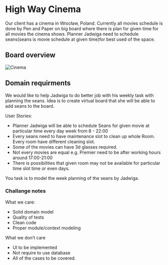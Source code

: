 # High Way Cinema

Our client has a cinema in Wrocław, Poland. Currently all movies schedule is done by Pen and Paper on big board where there is plan for given time for all movies the cinema shows. Planner Jadwiga need to schedule seans(seans is movie schedule at given time)for best used of the space.

## Board overview

![Cinema](https://user-images.githubusercontent.com/34231627/150538028-29b1e7b6-f040-48ea-9759-0d7ae0787d44.png)

## Domain requirments

We would like to help Jadwiga to do better job with his weekly task with planning the seans. Idea is to create virtual board that she will be able to add seans to the board.

User Stories:
- Planner Jadwiga will be able to schedule Seans for given movie at particular time every day week from 8 - 22:00
- Every seans need to have maintenance slot to clean up whole Room. Every room have different cleaning slot.
- Some of the movies can have 3d glasses required.
- Not every movies are equal e.g. Premier need to be after working hours around 17:00-21:00
- There is possibilities that given room may not be available for particular time slot time or even days.


You task is to model the week planning of the seans by Jadwiga.


### Challange notes

What we care:
- Solid domain model
- Quality of tests
- Clean code
- Proper module/context modeling

What we don’t care
- UI to be implemented
- Not require to use database
- All of the cases to be covered.



